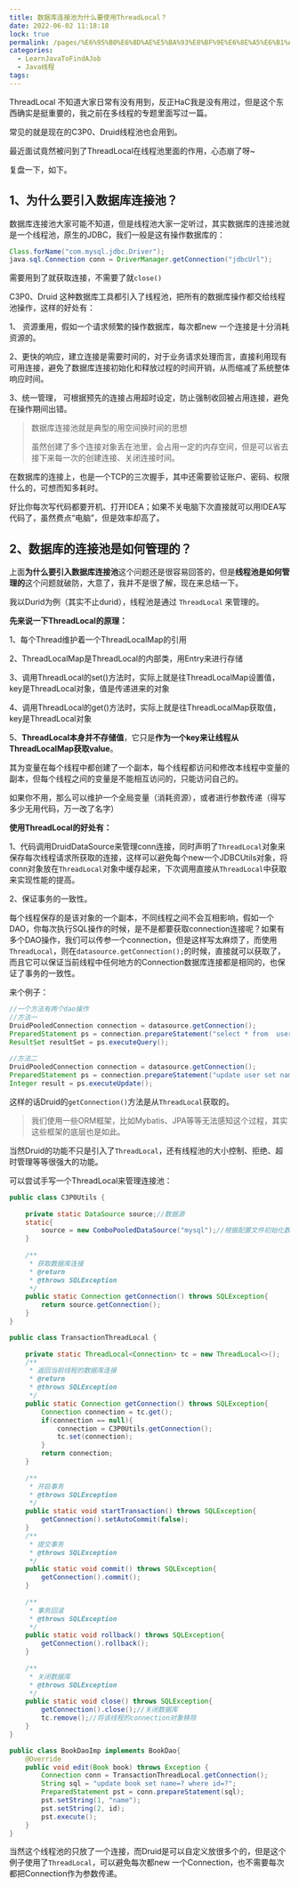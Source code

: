 ```yaml
---
title: 数据库连接池为什么要使用ThreadLocal？
date: 2022-06-02 11:18:18
lock: true
permalink: /pages/%E6%95%B0%E6%8D%AE%E5%BA%93%E8%BF%9E%E6%8E%A5%E6%B1%A0%E4%B8%BA%E4%BB%80%E4%B9%88%E8%A6%81%E4%BD%BF%E7%94%A8ThreadLocal%EF%BC%9F
categories:
  - LearnJavaToFindAJob
  - Java线程
tags:
---
```

ThreadLocal 不知道大家日常有没有用到，反正HaC我是没有用过，但是这个东西确实是挺重要的，我之前在多线程的专题里面写过一篇。

常见的就是现在的C3P0、Druid线程池也会用到。

最近面试竟然被问到了ThreadLocal在线程池里面的作用，心态崩了呀~

复盘一下，如下。

## 1、为什么要引入数据库连接池？

数据库连接池大家可能不知道，但是线程池大家一定听过，其实数据库的连接池就是一个线程池，原生的JDBC，我们一般是这有操作数据库的：

```java
Class.forName("com.mysql.jdbc.Driver");
java.sql.Connection conn = DriverManager.getConnection("jdbcUrl");
```

需要用到了就获取连接，不需要了就`close()`

C3P0、Druid 这种数据库工具都引入了线程池，把所有的数据库操作都交给线程池操作，这样的好处有：

1、 资源重用，假如一个请求频繁的操作数据库，每次都new 一个连接是十分消耗资源的。

2、更快的响应，建立连接是需要时间的，对于业务请求处理而言，直接利用现有可用连接，避免了数据库连接初始化和释放过程的时间开销，从而缩减了系统整体响应时间。

3、统一管理， 可根据预先的连接占用超时设定，防止强制收回被占用连接，避免在操作期间出错。

> 数据库连接池就是典型的用空间换时间的思想
>
> 虽然创建了多个连接对象丢在池里，会占用一定的内存空间，但是可以省去接下来每一次的创建连接、关闭连接时间。

在数据库的连接上，也是一个TCP的三次握手，其中还需要验证账户、密码、权限什么的，可想而知多耗时。

好比你每次写代码都要开机、打开IDEA；如果不关电脑下次直接就可以用IDEA写代码了，虽然费点“电脑”，但是效率却高了。



## 2、数据库的连接池是如何管理的？

上面**为什么要引入数据库连接池**这个问题还是很容易回答的，但是**线程池是如何管理的**这个问题就破防，大意了，我并不是很了解，现在来总结一下。

我以Durid为例（其实不止durid），线程池是通过 `ThreadLocal` 来管理的。

**先来说一下ThreadLocal的原理：**

1、每个Thread维护着一个ThreadLocalMap的引用

2、ThreadLocalMap是ThreadLocal的内部类，用Entry来进行存储

3、调用ThreadLocal的set()方法时，实际上就是往ThreadLocalMap设置值，key是ThreadLocal对象，值是传递进来的对象

4、调用ThreadLocal的get()方法时，实际上就是往ThreadLocalMap获取值，key是ThreadLocal对象

5、**ThreadLocal本身并不存储值**，它只是**作为一个key来让线程从ThreadLocalMap获取value**。



其为变量在每个线程中都创建了一个副本，每个线程都访问和修改本线程中变量的副本，但每个线程之间的变量是不能相互访问的，只能访问自己的。

如果你不用，那么可以维护一个全局变量（消耗资源），或者进行参数传递（得写多少无用代码，万一改了名字）

**使用ThreadLocal的好处有：**

1、代码调用DruidDataSource来管理conn连接，同时声明了`ThreadLocal`对象来保存每次线程请求所获取的连接，这样可以避免每个new一个JDBCUtils对象，将conn对象放在`ThreadLocal`对象中缓存起来，下次调用直接从`ThreadLocal`中获取来实现性能的提高。

2、保证事务的一致性。

每个线程保存的是该对象的一个副本，不同线程之间不会互相影响，假如一个DAO，你每次执行SQL操作的时候，是不是都要获取connection连接呢？如果有多个DAO操作，我们可以传参一个connection，但是这样写太麻烦了，而使用`ThreadLocal`，则在`datasource.getConnection();`的时候，直接就可以获取了，而且它可以保证当前线程中任何地方的Connection数据库连接都是相同的，也保证了事务的一致性。

来个例子：

```java
//一个方法有两个dao操作
//方法一
DruidPooledConnection connection = datasource.getConnection();
PreparedStatement ps = connection.prepareStatement("select * from  user");
ResultSet resultSet = ps.executeQuery();
            
//方法二
DruidPooledConnection connection = datasource.getConnection();
PreparedStatement ps = connection.prepareStatement("update user set name = 'HaC' where id = 1");
Integer result = ps.executeUpdate();
```

这样的话Druid的`getConnection()`方法是从`ThreadLocal`获取的。

> 我们使用一些ORM框架，比如Mybatis、JPA等等无法感知这个过程，其实这些框架的底层也是如此。

当然Druid的功能不只是引入了`ThreadLocal`，还有线程池的大小控制、拒绝、超时管理等等很强大的功能。



可以尝试手写一个ThreadLocal来管理连接池：

```java
public class C3P0Utils {
 
	private static DataSource source;//数据源
	static{
		source = new ComboPooledDataSource("mysql");//根据配置文件初始化数据源
	}
	
	/**
	 * 获取数据库连接
	 * @return
	 * @throws SQLException
	 */
	public static Connection getConnection() throws SQLException{
		return source.getConnection();
	}
}
```

```java
public class TransactionThreadLocal {
 
	private static ThreadLocal<Connection> tc = new ThreadLocal<>();
	/**
	 * 返回当前线程的数据库连接
	 * @return
	 * @throws SQLException
	 */
	public static Connection getConnection() throws SQLException{
		Connection connection = tc.get();
		if(connection == null){
			connection = C3P0Utils.getConnection();
			tc.set(connection);
		}
		return connection;
	}
	
	/**
	 * 开启事务
	 * @throws SQLException
	 */
	public static void startTransaction() throws SQLException{
		getConnection().setAutoCommit(false);
	}
	/**
	 * 提交事务
	 * @throws SQLException
	 */
	public static void commit() throws SQLException{
		getConnection().commit();
	}
	
	/**
	 * 事务回滚
	 * @throws SQLException
	 */
	public static void rollback() throws SQLException{
		getConnection().rollback();
	}
	
	/**
	 * 关闭数据库
	 * @throws SQLException
	 */
	public static void close() throws SQLException{
		getConnection().close();//关闭数据库
		tc.remove();//将该线程的connection对象移除
	}
}
```

```java
public class BookDaoImp implements BookDao{
    @Override
	public void edit(Book book) throws Exception {
		Connection conn = TransactionThreadLocal.getConnection();
		String sql = "update book set name=? where id=?";
		PreparedStatement pst = conn.prepareStatement(sql);
		pst.setString(1, "name");
		pst.setString(2, id);
		pst.execute();
	}
}
```

当然这个线程池的只放了一个连接，而Druid是可以自定义放很多个的，但是这个例子使用了`ThreadLocal`，可以避免每次都new 一个Connection，也不需要每次都把Connection作为参数传递。